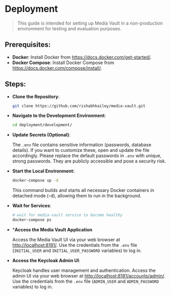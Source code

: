 # Deployment

> This guide is intended for setting up Media Vault in a non-production environment for testing and evaluation purposes. 

## Prerequisites:

* **Docker**: Install Docker from https://docs.docker.com/get-started/.
* **Docker Compose**: Install Docker Compose from https://docs.docker.com/compose/install/.

## Steps:

* **Clone the Repository**:
    
    ```bash
    git clone https://github.com/rishabhkailey/media-vault.git
    ```
* **Navigate to the Development Environment**:
    
    ```bash
    cd deployment/development/
    ```
* **Update Secrets (Optional)**:

    The `.env` file contains sensitive information (passwords, database details). If you want to customize these, open and update the file accordingly. Please replace the default passwords in `.env` with unique, strong passwords. They are publicly accessible and pose a security risk.

* **Start the Local Environment:**
    
    ```bash
    docker-compose up -d
    ```
    This command builds and starts all necessary Docker containers in detached mode (-d), allowing them to run in the background.

* **Wait for Services**:

    ```bash
    # wait for media-vault service to become healthy
    docker-compose ps
    ```

* ***Access the Media Vault Application**
    
    Access the Media Vault UI via your web browser at [http://localhost:8181/](http://localhost:8181/). Use the credentials from the `.env` file (`INITIAL_USER` and `INITIAL_USER_PASSWORD` variables) to log in.

* **Access the Keycloak Admin UI**:
    
    Keycloak handles user management and authentication. Access the admin UI via your web browser at [http://localhost:8181/accounts/admin/](http://localhost:8181/accounts/admin/). Use the credentials from the `.env` file (`ADMIN_USER` and `ADMIN_PASSWORD` variables) to log in.




